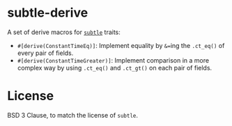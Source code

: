 subtle-derive
================

A set of derive macros for [`subtle`](https://github.com/dalek-cryptography/subtle) traits:

- `#[derive(ConstantTimeEq)]`: Implement equality by `&=`ing the `.ct_eq()` of every pair of fields.
- `#[derive(ConstantTimeGreater)]`: Implement comparison in a more complex way by using `.ct_eq()` and `.ct_gt()` on each pair of fields.

# License
BSD 3 Clause, to match the license of `subtle`.
